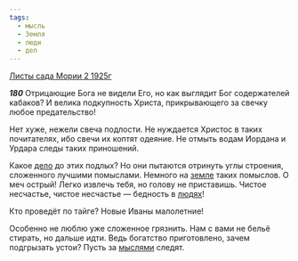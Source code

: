 ```yaml
---
tags:
  - мысль
  - Земля
  - люди
  - дел
---
```


[Листы сада Мории 2 1925г](https://127.0.0.1:4002/agni/1925)

___180___
Отрицающие Бога не видели Его, но как выглядит Бог содержателей кабаков? И велика подкупность Христа, прикрывающего за свечку любое предательство!   

Нет хуже, нежели свеча подлости. Не нуждается Христос в таких почитателях, ибо свечи их коптят одеяние. Не отмыть водам Иордана и Урдара следы таких приношений.   

Какое [дело](../../../tags/#дел) до этих подлых? Но они пытаются отринуть углы строения, сложенного лучшими помыслами. Немного на [земле](../../../tags/#Земля) таких помыслов. О меч острый! Легко извлечь тебя, но голову не приставишь. Чистое несчастье, чистое несчастье — бедность в [людях](../../../tags/#люди)!   

Кто проведёт по тайге? Новые Иваны малолетние!   

Особенно не люблю уже сложенное грязнить. Нам с вами не бельё стирать, но дальше идти. Ведь богатство приготовлено, зачем подгрызать устои? Пусть за [мыслями](../../../tags/#мысль) следят.   


